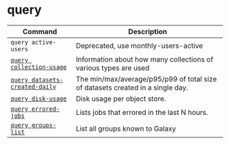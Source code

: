 # query

Command | Description
------- | -----------
`query active-users` | Deprecated, use monthly-users-active
[`query collection-usage`](#mutate-fail-terminal-datasets) | Information about how many collections of various types are used
[`query datasets-created-daily`](#mutate-fail-terminal-datasets) | The min/max/average/p95/p99 of total size of datasets created in a single day.
[`query disk-usage`](#mutate-fail-terminal-datasets) | Disk usage per object store.
[`query errored-jobs`](#mutate-fail-terminal-datasets) | Lists jobs that errored in the last N hours.
[`query groups-list`](#mutate-fail-terminal-datasets) | List all groups known to Galaxy
